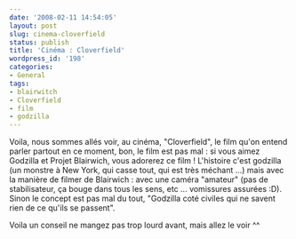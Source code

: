 ```yaml
---
date: '2008-02-11 14:54:05'
layout: post
slug: cinema-cloverfield
status: publish
title: 'Cinéma : Cloverfield'
wordpress_id: '198'
categories:
- General
tags:
- blairwitch
- Cloverfield
- film
- godzilla
---
```


Voila, nous sommes allés voir, au cinéma, "Cloverfield", le film qu'on entend parler partout en ce moment, bon, le film est pas mal : si vous aimez Godzilla et Projet Blairwich, vous adorerez ce film ! L'histoire c'est godzilla (un monstre à New York, qui casse tout, qui est très méchant ...) mais avec la manière de filmer de Blairwich : avec une caméra "amateur" (pas de stabilisateur, ça bouge dans tous les sens, etc ... vomissures assurées :D).
Sinon le concept est pas mal du tout, "Godzilla coté civiles qui ne savent rien de ce qu'ils se passent".

Voila un conseil ne mangez pas trop lourd avant, mais allez le voir ^^
